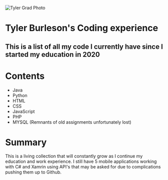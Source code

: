 ![Tyler Grad Photo](https://photos.smugmug.com/Spring-2022-Commencement/i-ff45cR7/0/d1565888/L/_NIP1734-L.jpg)
# **Tyler Burleson's Coding experience**
## This is a list of all my code I currently have since I started my education in 2020

# Contents
- Java
- Python
- HTML
- CSS
- JavaScript
- PHP
- MYSQL (Remnants of old assignments unfortunately lost)

# Summary
This is a living collection that will constantly grow as I continue my education and work experience. 
I still have 5 mobile applications working with C# and Xamrin using API's that may be asked for due to complications pushing them up to Github.
